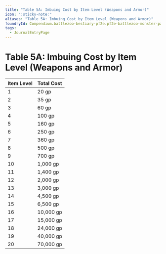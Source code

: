 ```yaml
---
title: "Table 5A: Imbuing Cost by Item Level (Weapons and Armor)"
icon: ":sticky-note:"
aliases: "Table 5A: Imbuing Cost by Item Level (Weapons and Armor)"
foundryId: Compendium.battlezoo-bestiary-pf2e.pf2e-battlezoo-monster-parts.JournalEntry.t4kAG04buZGbp5XA.JournalEntryPage.HSk3HUSGXG3w7E7N
tags:
  - JournalEntryPage
---
```


# Table 5A: Imbuing Cost by Item Level (Weapons and Armor)
  

| Item Level | Total Cost |
| --- | --- |
| 1 | 20 gp |
| 2 | 35 gp |
| 3 | 60 gp |
| 4 | 100 gp |
| 5 | 160 gp |
| 6 | 250 gp |
| 7 | 360 gp |
| 8 | 500 gp |
| 9 | 700 gp |
| 10 | 1,000 gp |
| 11 | 1,400 gp |
| 12 | 2,000 gp |
| 13 | 3,000 gp |
| 14 | 4,500 gp |
| 15 | 6,500 gp |
| 16 | 10,000 gp |
| 17 | 15,000 gp |
| 18 | 24,000 gp |
| 19 | 40,000 gp |
| 20 | 70,000 gp |